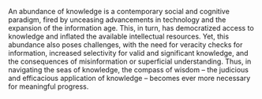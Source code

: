 
An abundance of knowledge is a contemporary social and cognitive paradigm, fired by unceasing advancements in technology and the expansion of the information age. This, in turn, has democratized access to knowledge and inflated the available intellectual resources. Yet, this abundance also poses challenges, with the need for veracity checks for information, increased selectivity for valid and significant knowledge, and the consequences of misinformation or superficial understanding. Thus, in navigating the seas of knowledge, the compass of wisdom – the judicious and efficacious application of knowledge – becomes ever more necessary for meaningful progress.